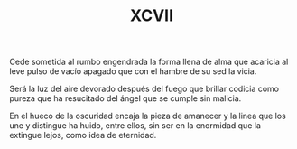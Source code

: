 ﻿---
title: XCVII
categories:
- 111 sonetos
---

Cede sometida al rumbo engendrada
la forma llena de alma que acaricia
al leve pulso de vacío apagado
que con el hambre de su sed la vicia.

Será la luz del aire devorado
después del fuego que brillar codicia
como pureza que ha resucitado
del ángel que se cumple sin malicia.

En el hueco de la oscuridad
encaja la pieza de amanecer
y la linea que los une y distingue
ha huido, entre ellos, sin ser
en la enormidad que la extingue
lejos, como idea de eternidad.
